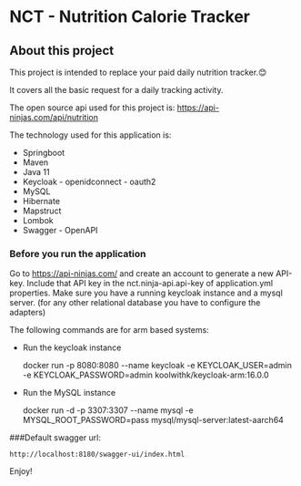 # NCT - Nutrition Calorie Tracker

## About this project
This project is intended to replace your paid daily nutrition tracker.😊

It covers all the basic request for a daily tracking activity.

The open source api used for this project is: https://api-ninjas.com/api/nutrition

The technology used for this application is:
* Springboot
* Maven
* Java 11
* Keycloak - openidconnect - oauth2
* MySQL
* Hibernate
* Mapstruct
* Lombok
* Swagger - OpenAPI

### Before you run the application
Go to https://api-ninjas.com/ and create an account to generate a new API-key.
Include that API key in the nct.ninja-api.api-key of application.yml properties.
Make sure you have a running keycloak instance and a mysql server.
(for any other relational database you have to configure the adapters)

The following commands are for arm based systems:
* Run the keycloak instance


    docker run -p 8080:8080 --name keycloak -e KEYCLOAK_USER=admin -e KEYCLOAK_PASSWORD=admin koolwithk/keycloak-arm:16.0.0

* Run the MySQL instance


    docker run -d -p 3307:3307 --name mysql -e MYSQL_ROOT_PASSWORD=pass mysql/mysql-server:latest-aarch64

###Default swagger url:

    http://localhost:8180/swagger-ui/index.html
    
Enjoy!
